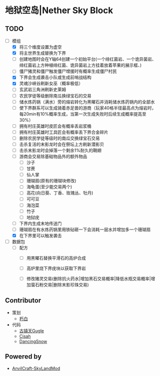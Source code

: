 # 地狱空岛|Nether Sky Block
## TODO
- [ ] 模组
  - [x] 将三个维度设置为虚空
  - [x] 将主世界生成替换为下界
  - [ ] 创建地图时会在Y轴64创建一个初始平台(一个绯红菌岩、一个诡异菌岩、绯红菌岩上方种植绯红菌、诡异菌岩上方挂着放着苹果的展示框、)
  - [ ] 僵尸猪灵和僵尸触发僵尸增援时有概率生成僵尸村民
  - [x] 下界会生成袭击小队或生成前哨战结构
  - [X] 灵魂沙峡谷刷新女巫（概率极低）
  - [ ] 玄武岩三角洲刷新史莱姆
  - [ ] 农民学徒等级删除南瓜换绿宝石的交易
  - [ ] 储水炼药锅（满水）旁的熔岩转化为黑曜石并消耗储水炼药锅内的全部水
  - [ ] 使下界群系可以生成骑着赤足兽的游商（玩家40格半径最高点为熔岩时，每20min有10%概率生成，当第一次生成失败时后续生成概率提高至30%）
  - [ ] 拥有村庄英雄时皮匠会有概率丢岩浆桶
  - [ ] 拥有村庄英雄时工具匠会有概率丢下界合金碎片
  - [ ] 删除农民学徒等级时的南瓜交换绿宝石交易
  - [ ] 击杀复活的末影龙时会在祭坛上方刷新潜影贝
  - [ ] 击杀末影龙时会掉落一个剩余1%耐久的鞘翅
  - [ ] 游商会交易除基础物品外的额外物品
    - [ ] 沙子
    - [ ] 甘蔗
    - [ ] 仙人掌
    - [ ] 珊瑚扇(原有的珊瑚块修改)
    - [ ] 海龟蛋(至少能交易两个)
    - [ ] 高花(向日葵、丁香、玫瑰丛、牡丹)
    - [ ] 可可豆
    - [ ] 海泡菜
    - [ ] 竹子
    - [ ] 地狱疣
  - [ ] 下界内生成末地传送门
  - [ ] 珊瑚扇在有水炼药锅里用铁砧砸一下会消耗一层水并增加多一个珊瑚扇
  - [X] 在下界里可以触发袭击
  
- [ ] 数据包
  - [ ] 配方
    - [ ] 用黑曜石替换平滑石的高炉合成
    - [ ] 高炉里烧下界疣块以获取下界岩
    - [ ] 修改猪灵交易(删除抗火药水|增加黑石交易概率|降低水瓶交易概率|增加萤石粉交易|删除末影珍珠交易)
    

## Contributor
* 策划
  * [朽白](https://space.bilibili.com/178682437)
* 代码
  * [古镇天Gugle](https://space.bilibili.com/19822751)
  * [Cjsah](https://space.bilibili.com/19170004)
  * [DancingSnow](https://space.bilibili.com/302121711)

## Powered by
* [AnvilCraft-SkyLandMod](https://github.com/Dubhe-Studio/AnvilCraft-SkyLandMod)
